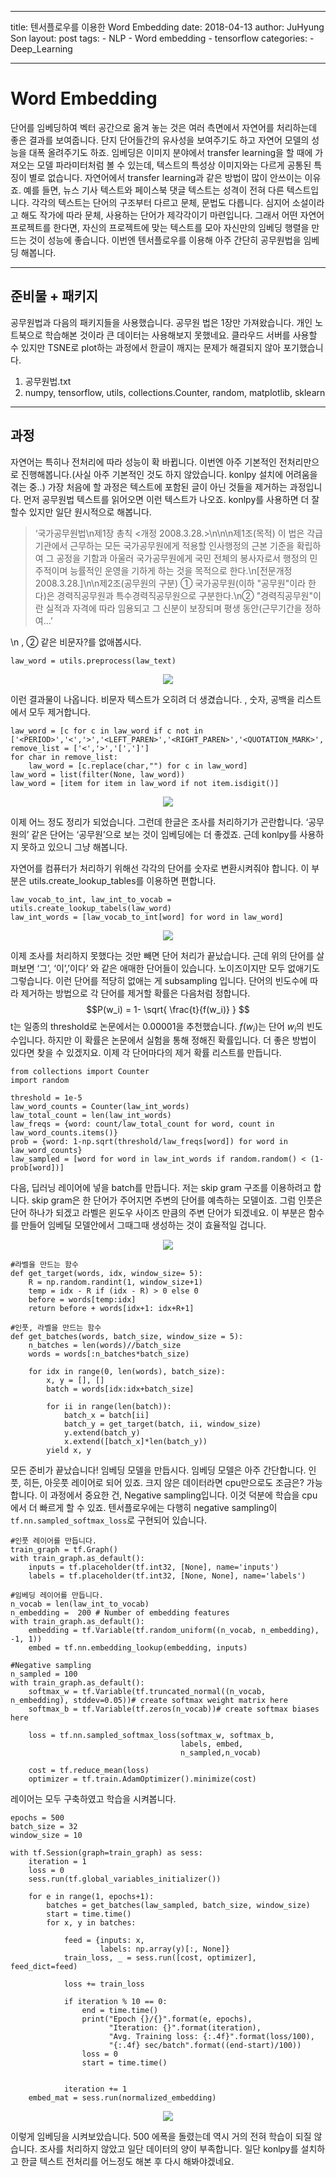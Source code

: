 - - - -
title: 텐서플로우를 이용한 Word Embedding
date: 2018-04-13
author: JuHyung Son
layout: post
tags:
	- NLP
	- Word embedding
	- tensorflow
categories:
	- Deep_Learning
- - - -

# Word Embedding

단어를 임베딩하여 벡터 공간으로  옮겨 놓는 것은 여러 측면에서 자연어를 처리하는데 좋은 결과를 보여줍니다. 단지 단어들간의 유사성을 보여주기도 하고 자연어 모델의 성능을 대폭 올려주기도 하죠. 임베딩은 이미지 분야에서 transfer learning을 할 때에 가져오는 모델 파라미터처럼 볼 수 있는데, 텍스트의 특성상 이미지와는 다르게 공통된 특징이 별로 없습니다. 자연어에서 transfer learning과 같은 방법이 많이 안쓰이는 이유죠. 예를 들면, 뉴스 기사 텍스트와 페이스북 댓글 텍스트는 성격이 전혀 다른 텍스트입니다. 각각의 텍스트는 단어의 구조부터 다르고 문체, 문법도 다릅니다. 심지어 소설이라고 해도 작가에 따라 문체, 사용하는 단어가 제각각이기 마련입니다. 그래서 어떤 자연어 프로젝트를 한다면, 자신의 프로젝트에 맞는 텍스트를 모아 자신만의 임베딩 행렬을 만드는 것이 성능에 좋습니다. 이번엔 텐서플로우를 이용해 아주 간단히 공무원법을 임베딩 해봅니다.
- - - -

## 준비물 + 패키지

공무원법과 다음의 패키지들을 사용했습니다. 공무원 법은 1장만 가져왔습니다. 개인 노트북으로 학습해본 것이라 큰 데이터는 사용해보지 못했네요. 클라우드 서버를 사용할 수 있지만 TSNE로 plot하는 과정에서 한글이 깨지는 문제가 해결되지 않아 포기했습니다.
1. 공무원법.txt
2. numpy, tensorflow, utils, collections.Counter, random, matplotlib, sklearn
- - - -

## 과정

자연어는 특히나 전처리에 따라 성능이 확 바뀝니다. 이번엔 아주 기본적인 전처리만으로 진행해봅니다.(사실 아주 기본적인 것도 하지 않았습니다. konlpy 설치에 어려움을 겪는 중..)
가장 처음에 할 과정은 텍스트에 포함된 글이 아닌 것들을 제거하는 과정입니다. 먼저 공무원법 텍스트를 읽어오면 이런 텍스트가 나오죠. konlpy를 사용하면 더 잘할수 있지만 일단 원시적으로 해봅니다.

> ‘국가공무원법\n제1장 총칙 <개정 2008.3.28.>\n\n\n제1조(목적) 이 법은 각급 기관에서 근무하는 모든 국가공무원에게 적용할 인사행정의 근본 기준을 확립하여 그 공정을 기함과 아울러 국가공무원에게 국민 전체의 봉사자로서 행정의 민주적이며 능률적인 운영을 기하게 하는 것을 목적으로 한다.\n[전문개정 2008.3.28.]\n\n제2조(공무원의 구분) ① 국가공무원(이하 "공무원"이라 한다)은 경력직공무원과 특수경력직공무원으로 구분한다.\n② "경력직공무원"이란 실적과 자격에 따라 임용되고 그 신분이 보장되며 평생 동안(근무기간을 정하여...’

\n , ② 같은 비문자?를 없애봅시다.
```
law_word = utils.preprocess(law_text)
```

<div align="center"> <img src="/image/embedding/1.jpg" /> </div>

이런 결과물이 나옵니다. 비문자 텍스트가 오히려 더 생겼습니다. <PERIOD>, 숫자, 공백을 리스트에서 모두 제거합니다.
```
law_word = [c for c in law_word if c not in ['<PERIOD>','<','>','<LEFT_PAREN>','<RIGHT_PAREN>','<QUOTATION_MARK>','<COMMA>']]
remove_list = ['<','>','[',']']
for char in remove_list:
	law_word = [c.replace(char,"") for c in law_word]
law_word = list(filter(None, law_word))
law_word = [item for item in law_word if not item.isdigit()]
```

 <div align="center"> <img src="/image/embedding/2.jpg" /> </div>

이제 어느 정도 정리가 되었습니다. 그런데 한글은 조사를 처리하기가 곤란합니다. ‘공무원의’ 같은 단어는 ‘공무원’으로 보는 것이 임베딩에는 더 좋겠죠. 근데 konlpy를 사용하지 못하고 있으니 그냥 해봅니다.

자연어를 컴퓨터가 처리하기 위해선 각각의 단어를 숫자로 변환시켜줘야 합니다. 이 부분은 utils.create_lookup_tables를 이용하면 편합니다.

```
law_vocab_to_int, law_int_to_vocab = utils.create_lookup_tabels(law_word)
law_int_words = [law_vocab_to_int[word] for word in law_word]
```

<div align="center"> <img src="/image/embedding/3.jpg" /> </div>

이제 조사를 처리하지 못했다는 것만 빼면 단어 처리가 끝났습니다. 근데 위의 단어를 살펴보면 ‘그’, ‘이’,’이다’ 와 같은 애매한 단어들이 있습니다. 노이즈이지만 모두 없애기도 그렇습니다. 이런 단어를 적당히 없애는 게 subsampling 입니다. 단어의 빈도수에 따라 제거하는 방법으로 각 단어를 제거할 확률은 다음처럼 정합니다. $$P(w_i) = 1- \sqrt{ \frac{t}{f(w_i)} } $$
t는 일종의 threshold로 논문에서는 0.00001을 추천했습니다. $f(w_i)$는 단어 $w_i$의 빈도수입니다. 하지만 이 확률은 논문에서 실험을 통해 정해진 확률입니다. 더 좋은 방법이 있다면 찾을 수 있겠지요. 이제 각 단어마다의 제거 확률 리스트를 만듭니다.

```
from collections import Counter
import random

threshold = 1e-5
law_word_counts = Counter(law_int_words)
law_total_count = len(law_int_words)
law_freqs = {word: count/law_total_count for word, count in law_word_counts.items()}
prob = {word: 1-np.sqrt(threshold/law_freqs[word]) for word in law_word_counts}
law_sampled = [word for word in law_int_words if random.random() < (1-prob[word])]
```

다음, 딥러닝 레이어에 넣을 batch를 만듭니다. 저는 skip gram 구조를 이용하려고 합니다. skip gram은 한 단어가 주어지면 주변의 단어를 예측하는 모델이죠. 그럼 인풋은 단어 하나가 되겠고 라벨은  윈도우 사이즈 만큼의 주변 단어가 되겠네요. 이 부분은 함수를 만들어 임베딜 모델안에서 그때그때 생성하는 것이 효율적일 겁니다.

<div align="center"> <img src="/image/embedding/4.jpg" /> </div>

```
#라벨을 만드는 함수
def get_target(words, idx, window_size= 5):
	R = np.random.randint(1, window_size+1)
	temp = idx - R if (idx - R) > 0 else 0
	before = words[temp:idx]
	return before + words[idx+1: idx+R+1]

#인풋, 라벨을 만드는 함수
def get_batches(words, batch_size, window_size = 5):
	n_batches = len(words)//batch_size
	words = words[:n_batches*batch_size)

	for idx in range(0, len(words), batch_size):
		x, y = [], []
		batch = words[idx:idx+batch_size]

		for ii in range(len(batch)):
			batch_x = batch[ii]
			batch_y = get_target(batch, ii, window_size)
			y.extend(batch_y)
			x.extend([batch_x]*len(batch_y))
		yield x, y
```

모든 준비가 끝났습니다! 임베딩 모델을 만듭시다. 임베딩 모델은 아주 간단합니다. 인풋, 히든, 아웃풋 레이어로 되어 있죠. 크지 않은 데이터라면 cpu만으로도 조금은? 가능합니다. 이 과정에서 중요한 건, Negative sampling입니다. 이것 덕분에 학습을 cpu에서 더 빠르게 할 수 있죠. 텐서플로우에는 다행히 negative sampling이 `tf.nn.sampled_softmax_loss`로 구현되어 있습니다.
```
#인풋 레이어를 만듭니다.
train_graph = tf.Graph()
with train_graph.as_default():
    inputs = tf.placeholder(tf.int32, [None], name='inputs')
    labels = tf.placeholder(tf.int32, [None, None], name='labels')

#임베딩 레이어를 만듭니다.
n_vocab = len(law_int_to_vocab)
n_embedding =  200 # Number of embedding features
with train_graph.as_default():
    embedding = tf.Variable(tf.random_uniform((n_vocab, n_embedding), -1, 1))
    embed = tf.nn.embedding_lookup(embedding, inputs)

#Negative sampling
n_sampled = 100
with train_graph.as_default():
    softmax_w = tf.Variable(tf.truncated_normal((n_vocab, n_embedding), stddev=0.05))# create softmax weight matrix here
    softmax_b = tf.Variable(tf.zeros(n_vocab))# create softmax biases here

    loss = tf.nn.sampled_softmax_loss(softmax_w, softmax_b,
                                      labels, embed,
                                      n_sampled,n_vocab)

    cost = tf.reduce_mean(loss)
    optimizer = tf.train.AdamOptimizer().minimize(cost)
```

레이어는 모두 구축하였고 학습을 시켜봅니다.

```
epochs = 500
batch_size = 32
window_size = 10

with tf.Session(graph=train_graph) as sess:
    iteration = 1
    loss = 0
    sess.run(tf.global_variables_initializer())

    for e in range(1, epochs+1):
        batches = get_batches(law_sampled, batch_size, window_size)
        start = time.time()
        for x, y in batches:

            feed = {inputs: x,
                    labels: np.array(y)[:, None]}
            train_loss, _ = sess.run([cost, optimizer], feed_dict=feed)

            loss += train_loss

            if iteration % 10 == 0:
                end = time.time()
                print("Epoch {}/{}".format(e, epochs),
                      "Iteration: {}".format(iteration),
                      "Avg. Training loss: {:.4f}".format(loss/100),
                      "{:.4f} sec/batch".format((end-start)/100))
                loss = 0
                start = time.time()


            iteration += 1
    embed_mat = sess.run(normalized_embedding)
```

<div align="center"> <img src="/image/embedding/5.jpg" /> </div>

이렇게 임베딩을 시켜보았습니다. 500 에폭을 돌렸는데 역시 거의 전혀 학습이 되질 않습니다. 조사를 처리하지 않았고 일단 데이터의 양이 부족합니다. 일단 konlpy를 설치하고 한글 텍스트 전처리를 어느정도 해본 후 다시 해봐야겠네요.

